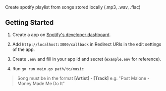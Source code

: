 Create spotify playlist from songs stored locally (.mp3, .wav, .flac)

## Getting Started

1) Create a app on [Spotify's developer dashboard](https://developer.spotify.com/dashboard/applications).

2) Add `http://localhost:3000/callback` in Redirect URIs in the edit settings of the app.

3) Create `.env` and fill in your app id and secret (`example.env`  for reference).

4) Run  `go run main.go path/to/music`

> Song must be in the format **[Artist] - [Track]** e.g. "Post Malone - Money Made Me Do It"